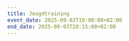 ```yaml
---
title: Jeugdtraining
event_date: 2025-09-03T19:00:00+02:00
end_date: 2025-09-03T20:15:00+02:00
---
```

